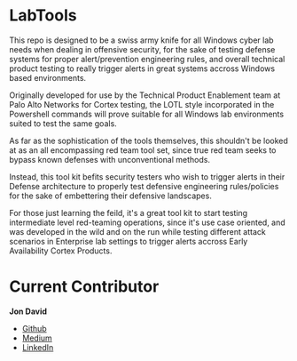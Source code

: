# LabTools

This repo is designed to be a swiss army knife for all Windows cyber lab needs when dealing in offensive security,
    for the sake of testing defense systems for proper alert/prevention engineering rules, and overall technical 
    product testing to really trigger alerts in great systems accross Windows based environments.

Originally developed for use by the Technical Product Enablement team at Palo Alto Networks for Cortex testing, 
the LOTL style incorporated in the Powershell commands will prove suitable for all Windows lab environments 
suited to test the same goals.

As far as the sophistication of the tools themselves, this shouldn't be looked at as an all encompassing 
red team tool set, since true red team seeks to bypass known defenses with unconventional methods. 

Instead, this tool kit befits security testers who wish to trigger alerts in their Defense architecture 
to properly test defensive engineering rules/policies for the sake of embettering their defensive landscapes.

For those just learning the feild, it's a great tool kit to start testing intermediate level red-teaming operations, since 
it's use case oriented, and was developed in the wild and on the run while testing different attack scenarios in Enterprise 
lab settings to trigger alerts accross Early Availability Cortex Products.

# Current Contributor
**Jon David**
- [Github](https://github.com/Jonathan-D-a-v-i-d)
- [Medium](https://jonathan-david.medium.com/about)
- [LinkedIn](https://linkedin.com/in/j-o-n-d-a-v-i-d)









